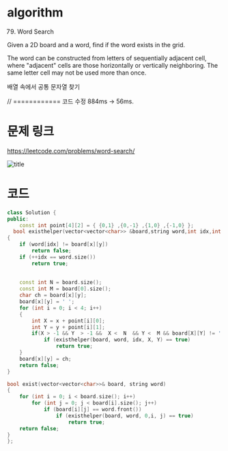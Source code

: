 ﻿# algorithm 
79. Word Search
  
Given a 2D board and a word, find if the word exists in the grid.

The word can be constructed from letters of sequentially adjacent cell, where "adjacent" cells are those horizontally or vertically neighboring. 
The same letter cell may not be used more than once.  

배열 속에서 공통 문자열 찾기

//  ============ 코드 수정
884ms -> 56ms.


# 문제 링크    
https://leetcode.com/problems/word-search/


![title](https://github.com/jungmin3834/algorithm/blob/master/image/word-search.png)

# 코드

```cpp
class Solution {
public:
    const int point[4][2] = { {0,1} ,{0,-1} ,{1,0} ,{-1,0} };
  bool existhelper(vector<vector<char>> &board,string word,int idx,int x,int y)
{
	if (word[idx] != board[x][y])
		return false;
	if (++idx == word.size())
		return true;
       
      
    const int N = board.size();
    const int M = board[0].size();
	char ch = board[x][y];
	board[x][y] = ' ';
	for (int i = 0; i < 4; i++)
	{
		int X = x + point[i][0];
		int Y = y + point[i][1];
		if(X > -1 && Y  > -1 &&  X <  N  && Y <  M && board[X][Y] != ' ')
			if (existhelper(board, word, idx, X, Y) == true)
				return true;
	}
	board[x][y] = ch;
	return false;
}

bool exist(vector<vector<char>>& board, string word)
{
	for (int i = 0; i < board.size(); i++)
		for (int j = 0; j < board[i].size(); j++)
			if (board[i][j] == word.front())
				if (existhelper(board, word, 0,i, j) == true)
					return true;
	return false;
}
};

```
